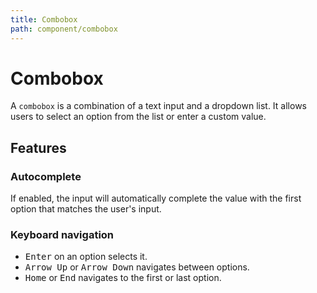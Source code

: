```yaml
---
title: Combobox
path: component/combobox
---
```


# Combobox

A `combobox` is a combination of a text input and a dropdown list. It allows users to select an option from the list or enter a custom value.

## Features

### Autocomplete

If enabled, the input will automatically complete the value with the first option that matches the user's input.

### Keyboard navigation

- <kbd>Enter</kbd> on an option selects it.
- <kbd>Arrow Up</kbd> or <kbd>Arrow Down</kbd> navigates between options.
- <kbd>Home</kbd> or <kbd>End</kbd> navigates to the first or last option.
